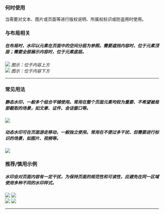 

### 何时使用

当需要对文本、图片或页面等进行版权说明、所属权标识或防盗用时使用。



### 与布局相关

##### 在布局时，水印以元素在页面中的空间分层为参照。需要遮挡内容时，位于元素顶层；需要全部展示内容时，位于元素底层。

<div class="legend">
  <div class="item">
    <img src="https://oteam-tdesign-1258344706.cos.ap-guangzhou.myqcloud.com/site/design/guide/%E6%B0%B4%E5%8D%B01%402x.png" />
    <em>图示：位于内容上方</em>
  </div>

  <div class="item">
    <img src="https://oteam-tdesign-1258344706.cos.ap-guangzhou.myqcloud.com/site/design/guide/%E6%B0%B4%E5%8D%B02%402x.png" />
    <em>图示：位于内容下方</em>
  </div>
</div>


<hr />

### 常见用法
##### 静态水印，一般多个组合平铺使用。常用在整个页面元素均较为重要、不希望被局部截取的场景，如文章、证件、会话窗口等。
<div class="legend">
  <div class="item">
    <img src="https://oteam-tdesign-1258344706.cos.ap-guangzhou.myqcloud.com/site/design/guide/%E6%B0%B4%E5%8D%B03%402x.png" />
    <em></em>
  </div>
</div>

##### 动态水印可在页面游走移动，一般独立使用。常用在不便过多干扰、但需要进行标识的场景，如图片、视频等。
<div class="legend">
  <div class="item">
    <img src="https://oteam-tdesign-1258344706.cos.ap-guangzhou.myqcloud.com/site/design/guide/%E6%B0%B4%E5%8D%B04%402x.png" />
    <em></em>
  </div>
</div>

### 推荐/慎用示例


##### 水印会对页面内容有一定干扰，为保持页面的规范性和可读性，应避免在同一区域使用多种不同的水印样式。

<div class="legend">
  <div class="item">
    <img src="https://oteam-tdesign-1258344706.cos.ap-guangzhou.myqcloud.com/site/design/guide/%E6%B0%B4%E5%8D%B05%402x.png" />
    <img class="tag" src="https://oteam-tdesign-1258344706.cos.ap-guangzhou.myqcloud.com/site/doc/good.png" />
  </div>

  <div class="item">
    <img src="https://oteam-tdesign-1258344706.cos.ap-guangzhou.myqcloud.com/site/design/guide/%E6%B0%B4%E5%8D%B06%402x.png" />
    <img class="tag" src="https://oteam-tdesign-1258344706.cos.ap-guangzhou.myqcloud.com/site/doc/bad.png" />
  </div>
</div>

<hr />
